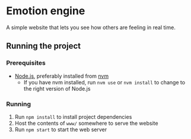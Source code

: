 # Emotion engine

A simple website that lets you see how others are feeling in real time.

## Running the project

### Prerequisites
  - [Node.js](https://nodejs.org), preferably installed from [nvm](https://github.com/nvm-sh/nvm)
    - If you have nvm installed, run `nvm use` or `nvm install` to change to the right version of Node.js

### Running
  1. Run ```npm install``` to install project dependencies
  1. Host the contents of `www/` somewhere to serve the website
  1. Run `npm start` to start the web server
